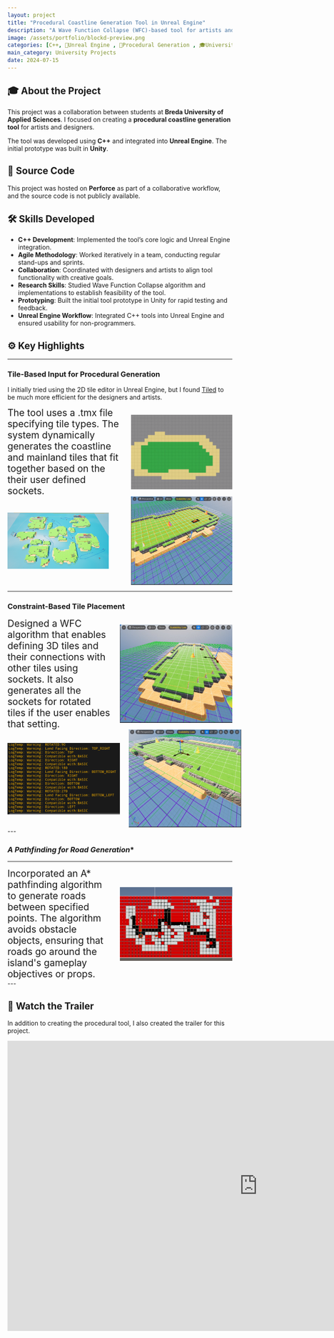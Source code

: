 ```yaml
---
layout: project
title: "Procedural Coastline Generation Tool in Unreal Engine"
description: "A Wave Function Collapse (WFC)-based tool for artists and designers to generate island coastlines procedurally."
image: /assets/portfolio/blockd-preview.png
categories: [C++, 🌊Unreal Engine , 🔀Procedural Generation , 🎓University, 🛠️Tools ]
main_category: University Projects
date: 2024-07-15
---
```

## 🎓 About the Project

This project was a collaboration between students at **Breda University of Applied Sciences**. I focused on creating a **procedural coastline generation tool** for artists and designers.

The tool was developed using **C++** and integrated into **Unreal Engine**. The initial prototype was built in **Unity**.

## 📂 Source Code

This project was hosted on **Perforce** as part of a collaborative workflow, and the source code is not publicly available.

## 🛠️ Skills Developed

- **C++ Development**: Implemented the tool’s core logic and Unreal Engine integration.  
- **Agile Methodology**: Worked iteratively in a team, conducting regular stand-ups and sprints.  
- **Collaboration**: Coordinated with designers and artists to align tool functionality with creative goals.  
- **Research Skills**: Studied Wave Function Collapse algorithm and implementations to establish feasibility of the tool.  
- **Prototyping**: Built the initial tool prototype in Unity for rapid testing and feedback.  
- **Unreal Engine Workflow**: Integrated C++ tools into Unreal Engine and ensured usability for non-programmers.

## ⚙️ Key Highlights

---

### **Tile-Based Input for Procedural Generation**

I initially tried using the 2D tile editor in Unreal Engine, but I found [Tiled](https://www.mapeditor.org/) to be much more efficient for the designers and artists.

<div style="display: flex; justify-content: space-between; align-items: center; gap: 20px;">
  <div style="flex: 1; font-size: 1.5em; display: flex; align-items: center;">
    The tool uses a .tmx file specifying tile types. The system dynamically generates the coastline and mainland tiles that fit together based on the their user defined sockets.
  </div>
  <img src="/assets/portfolio/blockD/tiledBefore.png" style="flex-shrink: 0; max-width: 45%; object-fit: contain;" alt="Tiled Input for Procedural Generation" />
</div>

<!-- Add the images showing the results of editing the text file in Tiled and how it shows in the engine -->
<div style="display: flex; justify-content: space-between; align-items: center; gap: 20px;">
  <img src="/assets/portfolio/blockD/over.png" style="flex-shrink: 0; max-width: 45%; object-fit: contain;" alt="Tiled Input Overview" />
  <img src="/assets/portfolio/blockD/engineModfied.png" style="flex-shrink: 0; max-width: 45%; object-fit: contain;" alt="In Engine Procedural Island" />
</div>

---

### **Constraint-Based Tile Placement**

<div style="display: flex; justify-content: space-between; align-items: center; gap: 20px;">
  <div style="flex: 1; font-size: 1.5em; display: flex; align-items: center;">
    Designed a WFC algorithm that enables defining 3D tiles and their connections with other tiles using sockets. It also generates all the sockets for rotated tiles if the user enables that setting.
  </div>
  <img src="/assets/portfolio/blockD/proc2.png" style="flex-shrink: 0; max-width: 50%; object-fit: contain;" alt="Constraint-Based Tile Placement" />
</div>

<!-- Add the images showing the results of editing the text file in Tiled and how it shows in the engine -->
<div style="display: flex; justify-content: space-between; align-items: center; gap: 20px;">
  <img src="/assets/portfolio/blockD/defineConstraints.png" style="flex-shrink: 0; max-width: 50%; object-fit: contain;" alt="In engine procedural Island" />
  <img src="/assets/portfolio/blockD/proc1.png" style="flex-shrink: 0; max-width: 50%; object-fit: contain;" alt="In Engine Procedural Island" />
</div>
---

### **A* Pathfinding for Road Generation**

---

<div style="display: flex; justify-content: space-between; align-items: center; gap: 20px;">
  <div style="flex: 1; font-size: 1.5em; display: flex; align-items: center;">
    Incorporated an A* pathfinding algorithm to generate roads between specified points. The algorithm avoids obstacle objects, ensuring that roads go around the island's gameplay objectives or props.
  </div>
  <img src="/assets/portfolio/blockD/AUnity.gif" style="flex-shrink: 0; max-width: 50%; object-fit: contain;" alt="A* Pathfinding for Road Generation" />
</div>
---

## 🎥 Watch the Trailer

In addition to creating the procedural tool, I also created the trailer for this project.
<iframe width="1120" height="650" src="https://www.youtube.com/embed/zk-24I7OJf8?si=GfJ0t553i__HbgYu" title="Game Trailer" frameborder="0" allow="accelerometer; autoplay; clipboard-write; encrypted-media; gyroscope; picture-in-picture; web-share" referrerpolicy="strict-origin-when-cross-origin" allowfullscreen></iframe>
